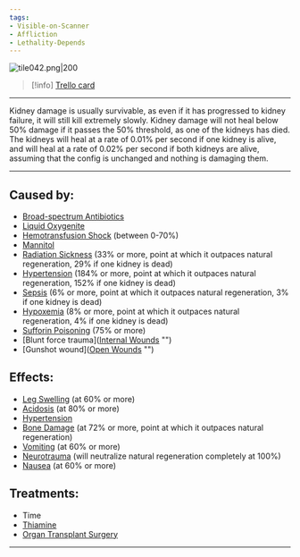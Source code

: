```yaml
---
tags:
- Visible-on-Scanner
- Affliction
- Lethality-Depends
---
```


![tile042.png\|200](/Torso/Kidney%20Damage%20-%20Attachments/6718845db30472d958dd7b25.png)

> [!info] [Trello card](https://trello.com/c/LhhaWEbe/41-kidney-damage)

---

Kidney damage is usually survivable, as even if it has progressed to kidney failure, it will still kill extremely slowly. Kidney damage will not heal below 50% damage if it passes the 50% threshold, as one of the kidneys has died. The kidneys will heal at a rate of 0.01% per second if one kidney is alive, and will heal at a rate of 0.02% per second if both kidneys are alive, assuming that the config is unchanged and nothing is damaging them.

---

## Caused by:

- [Broad-spectrum Antibiotics](../Items/Broad-spectrum%20Antibiotics.md)
- [Liquid Oxygenite](../Items/Liquid%20Oxygenite.md)
- [Hemotransfusion Shock](../Blood/Hemotransfusion%20Shock.md) (between 0-70%)
- [Mannitol](../Items/Mannitol.md)
- [Radiation Sickness](Radiation%20Sickness.md) (33% or more, point at which it outpaces natural regeneration, 29% if one kidney is dead)
- [Hypertension](../Blood/Hypertension.md) (184% or more, point at which it outpaces natural regeneration, 152% if one kidney is dead)
- [Sepsis](../Blood/Sepsis.md) (6% or more, point at which it outpaces natural regeneration, 3% if one kidney is dead)
- [Hypoxemia](../Blood/Hypoxemia.md) (8% or more, point at which it outpaces natural regeneration, 4% if one kidney is dead)
- [Sufforin Poisoning](Sufforin%20Poisoning.md) (75% or more)
- [Blunt force trauma]([Internal Wounds](../Any%20bodypart/Internal%20Wounds.md) "‌")
- [Gunshot wound]([Open Wounds](../Any%20bodypart/Open%20Wounds.md) "‌")

## Effects:

- [Leg Swelling](../Symptoms/Leg%20Swelling.md) (at 60% or more)
- [Acidosis](../Blood/Acidosis.md) (at 80% or more)
- [Hypertension](../Blood/Hypertension.md)
- [Bone Damage](../Bones/Bone%20Damage.md) (at 72% or more, point at which it outpaces natural regeneration)
- [Vomiting](../Symptoms/Vomiting.md) (at 60% or more)
- [Neurotrauma](../Head_Brain/Neurotrauma.md) (will neutralize natural regeneration completely at 100%)
- [Nausea](../Symptoms/Nausea.md) (at 60% or more)

## Treatments:

- Time
- [Thiamine](../Items/Thiamine.md)
- [Organ Transplant Surgery](../Procedures/Organ%20Transplant%20Surgery.md)

---

